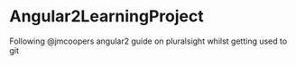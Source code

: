 # Angular2LearningProject
Following @jmcoopers angular2 guide on pluralsight whilst getting used to git
